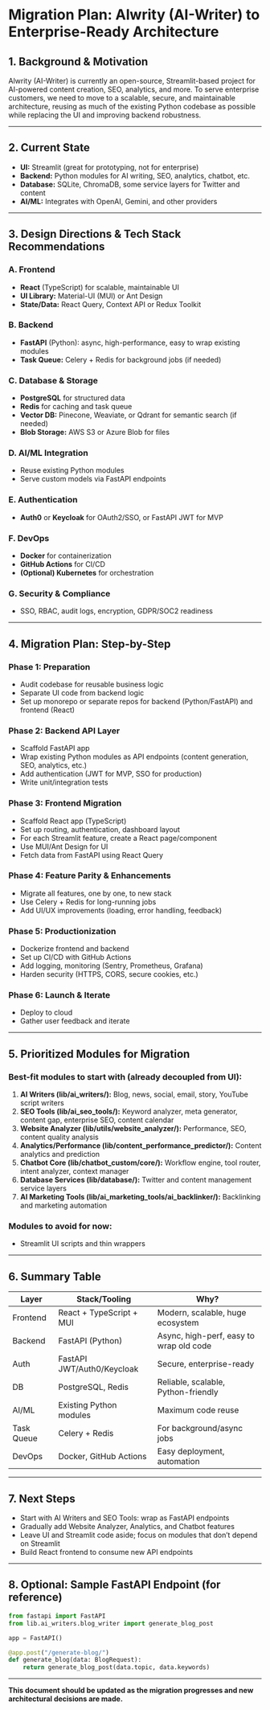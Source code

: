 # Migration Plan: Alwrity (AI-Writer) to Enterprise-Ready Architecture

## 1. Background & Motivation
Alwrity (AI-Writer) is currently an open-source, Streamlit-based project for AI-powered content creation, SEO, analytics, and more. To serve enterprise customers, we need to move to a scalable, secure, and maintainable architecture, reusing as much of the existing Python codebase as possible while replacing the UI and improving backend robustness.

---

## 2. Current State
- **UI:** Streamlit (great for prototyping, not for enterprise)
- **Backend:** Python modules for AI writing, SEO, analytics, chatbot, etc.
- **Database:** SQLite, ChromaDB, some service layers for Twitter and content
- **AI/ML:** Integrates with OpenAI, Gemini, and other providers

---

## 3. Design Directions & Tech Stack Recommendations

### A. Frontend
- **React** (TypeScript) for scalable, maintainable UI
- **UI Library:** Material-UI (MUI) or Ant Design
- **State/Data:** React Query, Context API or Redux Toolkit

### B. Backend
- **FastAPI** (Python): async, high-performance, easy to wrap existing modules
- **Task Queue:** Celery + Redis for background jobs (if needed)

### C. Database & Storage
- **PostgreSQL** for structured data
- **Redis** for caching and task queue
- **Vector DB:** Pinecone, Weaviate, or Qdrant for semantic search (if needed)
- **Blob Storage:** AWS S3 or Azure Blob for files

### D. AI/ML Integration
- Reuse existing Python modules
- Serve custom models via FastAPI endpoints

### E. Authentication
- **Auth0** or **Keycloak** for OAuth2/SSO, or FastAPI JWT for MVP

### F. DevOps
- **Docker** for containerization
- **GitHub Actions** for CI/CD
- **(Optional) Kubernetes** for orchestration

### G. Security & Compliance
- SSO, RBAC, audit logs, encryption, GDPR/SOC2 readiness

---

## 4. Migration Plan: Step-by-Step

### Phase 1: Preparation
- Audit codebase for reusable business logic
- Separate UI code from backend logic
- Set up monorepo or separate repos for backend (Python/FastAPI) and frontend (React)

### Phase 2: Backend API Layer
- Scaffold FastAPI app
- Wrap existing Python modules as API endpoints (content generation, SEO, analytics, etc.)
- Add authentication (JWT for MVP, SSO for production)
- Write unit/integration tests

### Phase 3: Frontend Migration
- Scaffold React app (TypeScript)
- Set up routing, authentication, dashboard layout
- For each Streamlit feature, create a React page/component
- Use MUI/Ant Design for UI
- Fetch data from FastAPI using React Query

### Phase 4: Feature Parity & Enhancements
- Migrate all features, one by one, to new stack
- Use Celery + Redis for long-running jobs
- Add UI/UX improvements (loading, error handling, feedback)

### Phase 5: Productionization
- Dockerize frontend and backend
- Set up CI/CD with GitHub Actions
- Add logging, monitoring (Sentry, Prometheus, Grafana)
- Harden security (HTTPS, CORS, secure cookies, etc.)

### Phase 6: Launch & Iterate
- Deploy to cloud
- Gather user feedback and iterate

---

## 5. Prioritized Modules for Migration

### Best-fit modules to start with (already decoupled from UI):
1. **AI Writers (lib/ai_writers/):** Blog, news, social, email, story, YouTube script writers
2. **SEO Tools (lib/ai_seo_tools/):** Keyword analyzer, meta generator, content gap, enterprise SEO, content calendar
3. **Website Analyzer (lib/utils/website_analyzer/):** Performance, SEO, content quality analysis
4. **Analytics/Performance (lib/content_performance_predictor/):** Content analytics and prediction
5. **Chatbot Core (lib/chatbot_custom/core/):** Workflow engine, tool router, intent analyzer, context manager
6. **Database Services (lib/database/):** Twitter and content management service layers
7. **AI Marketing Tools (lib/ai_marketing_tools/ai_backlinker/):** Backlinking and marketing automation

### Modules to avoid for now:
- Streamlit UI scripts and thin wrappers

---

## 6. Summary Table

| Layer         | Stack/Tooling                | Why?                                      |
|---------------|-----------------------------|--------------------------------------------|
| Frontend      | React + TypeScript + MUI    | Modern, scalable, huge ecosystem           |
| Backend       | FastAPI (Python)            | Async, high-perf, easy to wrap old code    |
| Auth          | FastAPI JWT/Auth0/Keycloak  | Secure, enterprise-ready                   |
| DB            | PostgreSQL, Redis           | Reliable, scalable, Python-friendly        |
| AI/ML         | Existing Python modules     | Maximum code reuse                         |
| Task Queue    | Celery + Redis              | For background/async jobs                  |
| DevOps        | Docker, GitHub Actions      | Easy deployment, automation                |

---

## 7. Next Steps
- Start with AI Writers and SEO Tools: wrap as FastAPI endpoints
- Gradually add Website Analyzer, Analytics, and Chatbot features
- Leave UI and Streamlit code aside; focus on modules that don’t depend on Streamlit
- Build React frontend to consume new API endpoints

---

## 8. Optional: Sample FastAPI Endpoint (for reference)
```python
from fastapi import FastAPI
from lib.ai_writers.blog_writer import generate_blog_post

app = FastAPI()

@app.post("/generate-blog/")
def generate_blog(data: BlogRequest):
    return generate_blog_post(data.topic, data.keywords)
```

---

**This document should be updated as the migration progresses and new architectural decisions are made.** 